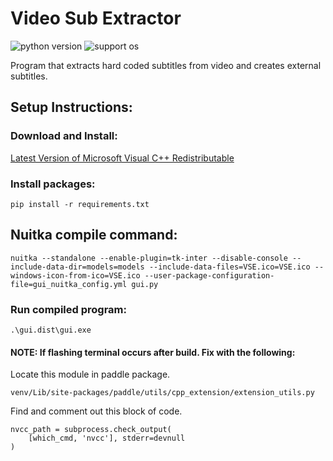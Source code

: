 # Video Sub Extractor

![python version](https://img.shields.io/badge/Python-3.11-blue)
![support os](https://img.shields.io/badge/OS-Windows-green.svg)

Program that extracts hard coded subtitles from video and creates external subtitles.

## Setup Instructions:

### Download and Install:

[Latest Version of Microsoft Visual C++ Redistributable](https://learn.microsoft.com/en-US/cpp/windows/latest-supported-vc-redist?view=msvc-170)

### Install packages:

```commandline
pip install -r requirements.txt
```

## Nuitka compile command:

```
nuitka --standalone --enable-plugin=tk-inter --disable-console --include-data-dir=models=models --include-data-files=VSE.ico=VSE.ico --windows-icon-from-ico=VSE.ico --user-package-configuration-file=gui_nuitka_config.yml gui.py
```

### Run compiled program:

```
.\gui.dist\gui.exe
```

#### NOTE: If flashing terminal occurs after build. Fix with the following:

Locate this module in paddle package.

```
venv/Lib/site-packages/paddle/utils/cpp_extension/extension_utils.py
```

Find and comment out this block of code.

```
nvcc_path = subprocess.check_output(
    [which_cmd, 'nvcc'], stderr=devnull
)
```
